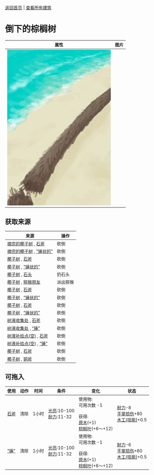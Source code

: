 [返回首页](index.md)   |  [查看所有建筑](building.md)
# 倒下的棕榈树  
>   
  
  属性  |   图片   
 ----  |  ----:   
   |  ![](Sprite/PalmTreeFelled.png)   
  
## 获取来源  
来源  |  操作  
----  |  ----  
[摘完的椰子树](PalmTreeCleared.md) , [石斧](StoneAxe.md)  |  砍倒  
[摘完的椰子树](PalmTreeCleared.md) , [“锤状的”](tag_AxeAdv.md)  |  砍倒  
[椰子树](PalmTreeNew.md) , [石斧](StoneAxe.md)  |  砍倒  
[椰子树](PalmTreeNew.md) , [“锤状的”](tag_AxeAdv.md)  |  砍倒  
[椰子树](PalmTreeNew.md) , [石头](Stone.md)  |  扔石头  
[椰子树](PalmTreeNew.md) , [猕猴朋友](MacaqueFriend.md)  |  派出猕猴  
[椰子树](PalmTreeNewMultiEventOld.md) , [石斧](StoneAxe.md)  |  砍倒  
[椰子树](PalmTreeNewMultiEventOld.md) , [“锤状的”](tag_AxeAdv.md)  |  砍倒  
[椰子树](PalmTreeOld.md) , [石斧](StoneAxe.md)  |  砍倒  
[椰子树](PalmTreeOld.md) , [“锤状的”](tag_AxeAdv.md)  |  砍倒  
[树液收集处](PalmTreeSapStation.md) , [石斧](StoneAxe.md)  |  砍倒  
[树液收集处](PalmTreeSapStation.md) , [“锤”](tag_Axe.md)  |  砍倒  
[树液补给点(空)](PalmTreeSapStationEmpty.md) , [石斧](StoneAxe.md)  |  砍倒  
[树液补给点(空)](PalmTreeSapStationEmpty.md) , [“锤”](tag_Axe.md)  |  砍倒  
[椰子树](PalmTree_Unique.md) , [石斧](StoneAxe.md)  |  砍倒  
[椰子树](PalmTree_Unique.md) , [铜斧](AxeCopper.md)  |  砍倒  
## 可拖入  
使用  |  动作  |  时间  |  条件  |  变化  |  状态  
----  |  ----  |  ----  |  ----  |  ----  |  ----  
[石斧](StoneAxe.md)  |  清除  |  1小时  |  [光亮](Light.md):10-100<br>[耐力](Stamina.md):11-32  |  使用物:<br>可用次数  -1<br><br>获得:<br>[原木](Log.md)(+1)<br>[棕榈叶](PalmFronds.md)(+6～+12)<br>  |  [耐力](Stamina.md)-8<br>[手掌损伤](HandDamage.md)+80<br>[木工(技能)](Skill_Woodworking.md)+0.5  
[“锤”](tag_Axe.md)  |  清除  |  1小时  |  [光亮](Light.md):10-100<br>[耐力](Stamina.md):11-32  |  使用物:<br>可用次数  -1<br><br>获得:<br>[原木](Log.md)(+1)<br>[棕榈叶](PalmFronds.md)(+6～+12)<br>  |  [耐力](Stamina.md)-6<br>[手掌损伤](HandDamage.md)+60<br>[木工(技能)](Skill_Woodworking.md)+0.5  
